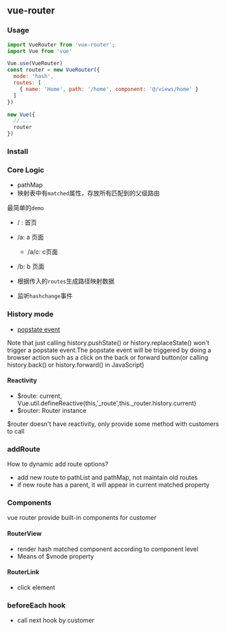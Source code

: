 ## vue-router

### Usage

```javascript
import VueRouter from 'vue-router';
import Vue from 'vue'

Vue.use(VueRouter)
const router = new VueRouter({
  mode: 'hash',
  routes: [
    { name: 'Home', path: '/home', component: '@/views/home' }
  ]
})

new Vue({
  // ...
  router
})
```

### Install

### Core Logic

* pathMap
* 映射表中有`matched`属性，存放所有匹配到的父级路由

最简单的`demo`

* / : 首页
* /a: a 页面
  * /a/c: c页面
* /b: b 页面


* 根据传入的`routes`生成路径映射数据
* 监听`hashchange`事件

### History mode

* [popstate event](https://developer.mozilla.org/en-US/docs/Web/API/Window/popstate_event#the_history_stack)

Note that just calling history.pushState() or history.replaceState() won't trigger a popstate event.The popstate event
will be triggered by doing a browser action such as a click on the back or forward button(or calling history.back() or
history.forward() in JavaScript)

#### Reactivity

* $route: current, Vue.util.defineReactive(this,'_route',this._router.history.current)
* $router: Router instance

$router doesn't have reactivity, only provide some method with customers to call

### addRoute

How to dynamic add route options?

* add new route to pathList and pathMap, not maintain old routes
* if new route has a parent, it will appear in current matched property

### Components

vue router provide built-in components for customer

#### RouterView

* render hash matched component according to component level
* Means of $vnode property

#### RouterLink

* click element

### beforeEach hook

* call next hook by customer
